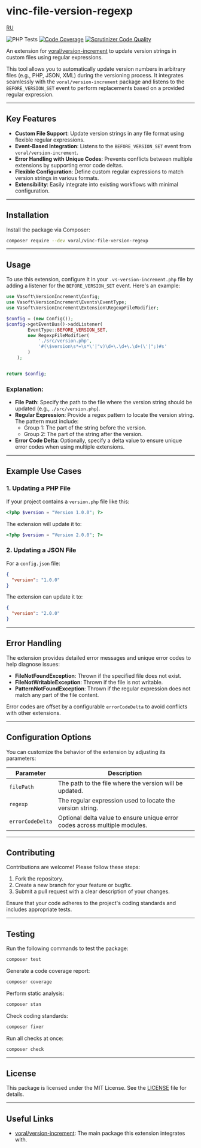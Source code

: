 # vinc-file-version-regexp

[RU](README.ru.md)

![PHP Tests](https://github.com/Voral/vinc-file-version-regexp/actions/workflows/php.yml/badge.svg)
[![Code Coverage](https://scrutinizer-ci.com/g/Voral/vinc-file-version-regexp/badges/coverage.png?b=master)](https://scrutinizer-ci.com/g/Voral/vinc-file-version-regexp/?branch=master)
[![Scrutinizer Code Quality](https://scrutinizer-ci.com/g/Voral/vinc-file-version-regexp/badges/quality-score.png?b=master)](https://scrutinizer-ci.com/g/Voral/vinc-file-version-regexp/?branch=master)

An extension for [voral/version-increment](https://github.com/Voral/vs-version-incrementor) to update version strings in
custom files using regular expressions.

This tool allows you to automatically update version numbers in arbitrary files (e.g., PHP, JSON, XML) during the
versioning process. It integrates seamlessly with the `voral/version-increment` package and listens to
the `BEFORE_VERSION_SET` event to perform replacements based on a provided regular expression.

---

## Key Features

- **Custom File Support**: Update version strings in any file format using flexible regular expressions.
- **Event-Based Integration**: Listens to the `BEFORE_VERSION_SET` event from `voral/version-increment`.
- **Error Handling with Unique Codes**: Prevents conflicts between multiple extensions by supporting error code deltas.
- **Flexible Configuration**: Define custom regular expressions to match version strings in various formats.
- **Extensibility**: Easily integrate into existing workflows with minimal configuration.

---

## Installation

Install the package via Composer:

```bash
composer require --dev voral/vinc-file-version-regexp
```

---

## Usage

To use this extension, configure it in your `.vs-version-increment.php` file by adding a listener for
the `BEFORE_VERSION_SET` event. Here's an example:

```php
use Vasoft\VersionIncrement\Config;
use Vasoft\VersionIncrement\Events\EventType;
use Vasoft\VersionIncrement\Extension\RegexpFileModifier;

$config = (new Config());
$config->getEventBus()->addListener(
        EventType::BEFORE_VERSION_SET,
        new RegexpFileModifier(
            './src/version.php',
            '#(\$version\s*=\s*\'|"v)\d+\.\d+\.\d+(\'|";)#s'
        )
    );


return $config;
```

### Explanation:

- **File Path**: Specify the path to the file where the version string should be updated (e.g., `./src/version.php`).
- **Regular Expression**: Provide a regex pattern to locate the version string. The pattern must include:
    - Group 1: The part of the string before the version.
    - Group 2: The part of the string after the version.
- **Error Code Delta**: Optionally, specify a delta value to ensure unique error codes when using multiple extensions.

---

## Example Use Cases

### 1. Updating a PHP File

If your project contains a `version.php` file like this:

```php
<?php $version = "Version 1.0.0"; ?>
```

The extension will update it to:

```php
<?php $version = "Version 2.0.0"; ?>
```

### 2. Updating a JSON File

For a `config.json` file:

```json
{
  "version": "1.0.0"
}
```

The extension can update it to:

```json
{
  "version": "2.0.0"
}
```

---

## Error Handling

The extension provides detailed error messages and unique error codes to help diagnose issues:

- **FileNotFoundException**: Thrown if the specified file does not exist.
- **FileNotWritableException**: Thrown if the file is not writable.
- **PatternNotFoundException**: Thrown if the regular expression does not match any part of the file content.

Error codes are offset by a configurable `errorCodeDelta` to avoid conflicts with other extensions.

---

## Configuration Options

You can customize the behavior of the extension by adjusting its parameters:

| Parameter        | Description                                                                |
|------------------|----------------------------------------------------------------------------|
| `filePath`       | The path to the file where the version will be updated.                    |
| `regexp`         | The regular expression used to locate the version string.                  |
| `errorCodeDelta` | Optional delta value to ensure unique error codes across multiple modules. |

---

## Contributing

Contributions are welcome! Please follow these steps:

1. Fork the repository.
2. Create a new branch for your feature or bugfix.
3. Submit a pull request with a clear description of your changes.

Ensure that your code adheres to the project's coding standards and includes appropriate tests.

---

## Testing

Run the following commands to test the package:

```bash
composer test
```

Generate a code coverage report:

```bash
composer coverage
```

Perform static analysis:

```bash
composer stan
```

Check coding standards:

```bash
composer fixer
```

Run all checks at once:

```bash
composer check
```

---

## License

This package is licensed under the MIT License. See the [LICENSE](LICENSE.md) file for details.

---

## Useful Links

- [voral/version-increment](https://github.com/Voral/vs-version-incrementor): The main package this extension integrates
  with.